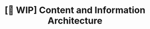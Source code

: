 ---
title: "[🚧 WIP] Content and Information Architecture"
description: "Lorem ipsum dolor sit amet"
pubDate: "Jun 17 2023"
heroImage: "/placeholder-hero.jpg"
---
